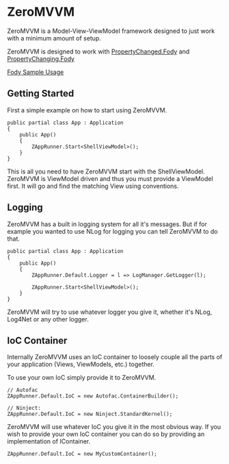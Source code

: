 ZeroMVVM
========

ZeroMVVM is a Model-View-ViewModel framework designed to just work with a minimum amount of setup.

ZeroMVVM is designed to work with [PropertyChanged.Fody](https://github.com/SimonCropp/PropertyChanged) and [PropertyChanging.Fody](https://github.com/SimonCropp/PropertyChanging)

[Fody Sample Usage](https://github.com/SimonCropp/Fody/wiki/SampleUsage)

Getting Started
----------------

First a simple example on how to start using ZeroMVVM.

    public partial class App : Application
    {
        public App()
        {
            ZAppRunner.Start<ShellViewModel>();
        }
    }

This is all you need to have ZeroMVVM start with the ShellViewModel. ZeroMVVM is ViewModel driven and thus you must provide a ViewModel first. It will go and find the matching View using conventions.

Logging
---------

ZeroMVVM has a built in logging system for all it's messages. But if for example you wanted to use NLog for logging you can tell ZeroMVVM to do that.

    public partial class App : Application
    {
        public App()
        {
            ZAppRunner.Default.Logger = l => LogManager.GetLogger(l);
        
            ZAppRunner.Start<ShellViewModel>();
        }
    }

ZeroMVVM will try to use whatever logger you give it, whether it's NLog, Log4Net or any other logger.

IoC Container
---------------

Internally ZeroMVVM uses an IoC container to loosely couple all the parts of your application (Views, ViewModels, etc.) together.

To use your own IoC simply provide it to ZeroMVVM.

    // Autofac
    ZAppRunner.Default.IoC = new Autofac.ContainerBuilder();
    
    // Ninject:
    ZAppRunner.Default.IoC = new Ninject.StandardKernel();
    
ZeroMVVM will use whatever IoC you give it in the most obvious way. If you wish to provide your own IoC container you can do so by providing an implementation of IContainer.

    ZAppRunner.Default.IoC = new MyCustomContainer();